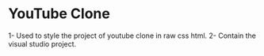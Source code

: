 # YouTube Clone

1- Used to style the project of youtube clone in raw css html.
2- Contain the visual studio project.
